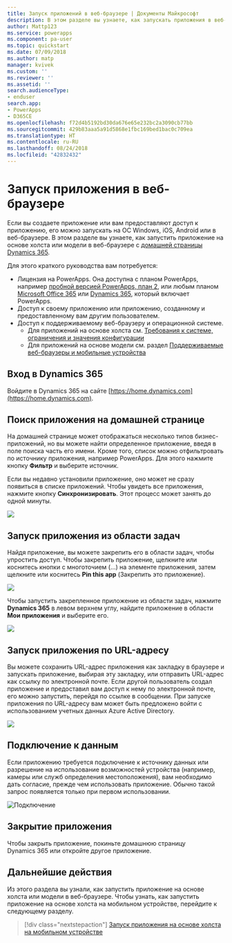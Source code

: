 ```yaml
---
title: Запуск приложений в веб-браузере | Документы Майкрософт
description: В этом разделе вы узнаете, как запускать приложения в веб-браузере
author: Mattp123
ms.service: powerapps
ms.component: pa-user
ms.topic: quickstart
ms.date: 07/09/2018
ms.author: matp
manager: kvivek
ms.custom: ''
ms.reviewer: ''
ms.assetid: ''
search.audienceType:
- enduser
search.app:
- PowerApps
- D365CE
ms.openlocfilehash: f72d4b5192bd30da676e65e232bc2a3090cb77bb
ms.sourcegitcommit: 429b83aaa5a91d5868e1fbc169bed1bac0c709ea
ms.translationtype: HT
ms.contentlocale: ru-RU
ms.lasthandoff: 08/24/2018
ms.locfileid: "42832432"
---
```

# <a name="run-an-app-in-a-web-browser"></a>Запуск приложения в веб-браузере
Если вы создаете приложение или вам предоставляют доступ к приложению, его можно запускать на ОС Windows, iOS, Android или в веб-браузере. В этом разделе вы узнаете, как запустить приложение на основе холста или модели в веб-браузере с [домашней страницы Dynamics 365](https://home.dynamics.com).

Для этого краткого руководства вам потребуется:
- Лицензия на PowerApps. Она доступна с планом PowerApps, например [пробной версией PowerApps, план 2](https://docs.microsoft.com/powerapps/maker/signup-for-powerapps), или любым планом [Microsoft Office 365](https://signup.microsoft.com/Signup?OfferId=467eab54-127b-42d3-b046-3844b860bebf&dl=O365_BUSINESS_PREMIUM&ali=1) или [Dynamics 365](https://dynamics.microsoft.com/pricing/), который включает PowerApps. 
- Доступ к своему приложению или приложению, созданному и предоставленному вам другим пользователем.
- Доступ к поддерживаемому веб-браузеру и операционной системе.
   - Для приложений на основе холста см. [Требования к системе, ограничения и значения конфигурации](../maker/canvas-apps/limits-and-config.md)
   - Для приложений на основе модели см. раздел [Поддерживаемые веб-браузеры и мобильные устройства](https://docs.microsoft.com/dynamics365/customer-engagement/admin/supported-web-browsers-and-mobile-devices)


## <a name="sign-in-to-dynamics-365"></a>Вход в Dynamics 365
Войдите в Dynamics 365 на сайте [https://home.dynamics.com](https://home.dynamics.com).

## <a name="find-an-app-on-the-home-page"></a>Поиск приложения на домашней странице
На домашней странице может отображаться несколько типов бизнес-приложений, но вы можете найти определенное приложение, введя в поле поиска часть его имени. Кроме того, список можно отфильтровать по источнику приложения, например PowerApps. Для этого нажмите кнопку **Фильтр** и выберите источник.

Если вы недавно установили приложение, оно может не сразу появиться в списке приложений. Чтобы увидеть все приложения, нажмите кнопку **Синхронизировать**. Этот процесс может занять до одной минуты.

![](./media/run-app-browser/dynamics-365-home.png)

## <a name="run-an-app-from-the-task-pane"></a>Запуск приложения из области задач
Найдя приложение, вы можете закрепить его в области задач, чтобы упростить доступ. Чтобы закрепить приложение, щелкните или коснитесь кнопки с многоточием (...) на элементе приложения, затем щелкните или коснитесь **Pin this app** (Закрепить это приложение).

![](./media/run-app-browser/homepage-pin.png)

Чтобы запустить закрепленное приложение из области задач, нажмите **Dynamics 365** в левом верхнем углу, найдите приложение в области **Мои приложения** и выберите его.

![](./media/run-app-browser/taskpane.png)

## <a name="run-an-app-from-a-url"></a>Запуск приложения по URL-адресу
Вы можете сохранить URL-адрес приложения как закладку в браузере и запускать приложение, выбирая эту закладку, или отправить URL-адрес как ссылку по электронной почте. Если другой пользователь создал приложение и предоставил вам доступ к нему по электронной почте, его можно запустить, перейдя по ссылке в сообщении. При запуске приложения по URL-адресу вам может быть предложено войти с использованием учетных данных Azure Active Directory.

![](./media/run-app-browser/web-login.png)

## <a name="connect-to-data"></a>Подключение к данным
Если приложению требуется подключение к источнику данных или разрешение на использование возможностей устройства (например, камеры или служб определения местоположения), вам необходимо дать согласие, прежде чем использовать приложение. Обычно такой запрос появляется только при первом использовании.

![Подключение](./media/run-app-browser/app-connection.png)

## <a name="close-an-app"></a>Закрытие приложения
Чтобы закрыть приложение, покиньте домашнюю страницу Dynamics 365 или откройте другое приложение.

## <a name="next-steps"></a>Дальнейшие действия
Из этого раздела вы узнали, как запустить приложение на основе холста или модели в веб-браузере. Чтобы узнать, как запустить приложение на основе холста на мобильном устройстве, перейдите к следующему разделу.

> [!div class="nextstepaction"]
> [Запуск приложения на основе холста на мобильном устройстве](run-app-client.md)
